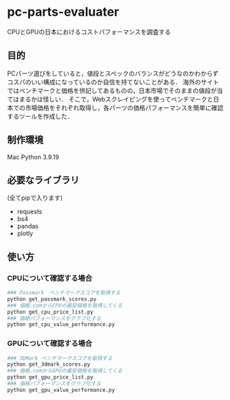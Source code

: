 # pc-parts-evaluater
CPUとGPUの日本におけるコストパフォーマンスを調査する

## 目的
PCパーツ選びをしていると，値段とスペックのバランスがどうなのかわからずコスパのいい構成になっているのか自信を持てないことがある．
海外のサイトではベンチマークと価格を併記してあるものの，日本市場でそのままの値段が当てはまるかは怪しい．
そこで，Webスクレイピングを使ってベンチマークと日本での市場価格をそれぞれ取得し，各パーツの価格パフォーマンスを簡単に確認するツールを作成した．


## 制作環境
Mac
Python 3.9.19

## 必要なライブラリ
(全てpipで入ります)
- requests
- bs4
- pandas
- plotly


## 使い方
### CPUについて確認する場合
```python
### Passmark　ベンチマークスコアを取得する
python get_passmark_scores.py
### 価格.comからCPUの最安価格を取得してくる
python get_cpu_price_list.py
### 価格パフォーマンスをグラフ化する
python get_cpu_value_performance.py
```

### GPUについて確認する場合
```python
### 3DMark ベンチマークスコアを取得する
python get_3dmark_scores.py
### 価格.comからGPUの最安価格を取得してくる
python get_gpu_price_list.py
### 価格パフォーマンスをグラフ化する
python get_gpu_value_performance.py
```


